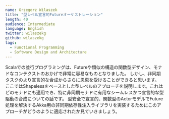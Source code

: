 ```yaml
---
name: Grzegorz Wilaszek
title: "型レベル宣言的Futureオーケストレーション"
length: 40
audience: Intermediate
language: English
twitter: wilaszekg
github: wilaszekg
tags:
  - Functional Programming
  - Software Design and Architecture
---
```

Scalaでの並行プログラミングは、Futureや類似の構造の関数型デザイン、モナドなコンテクストのおかげで非常に容易なものとなりました。
しかし、非同期タスクのより宣言的な合成からさらに恩恵を受けることができると思います。
ここではShapelessをベースとした型レベルのアプローチを説明します。これはどのモナドにも適用でき、特に非同期モナドに有用なシームレスかつ宣言的な型駆動の合成についての話です。
型安全で宣言的、関数型のActorモデルでFuture処理を解決するAkka用の非同期依存性注入ライブラリを実装するためにこのアプローチがどうのように適応されたか見ていきましょう。	